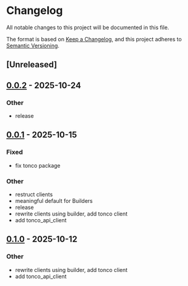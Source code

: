 # Changelog

All notable changes to this project will be documented in this file.

The format is based on [Keep a Changelog](https://keepachangelog.com/en/1.0.0/),
and this project adheres to [Semantic Versioning](https://semver.org/spec/v2.0.0.html).

## [Unreleased]

## [0.0.2](https://github.com/Sild/api_clients_rs/compare/tonco_api_client-v0.0.1...tonco_api_client-v0.0.2) - 2025-10-24

### Other

- release

## [0.0.1](https://github.com/Sild/api_clients_rs/releases/tag/tonco_api_client-v0.0.1) - 2025-10-15

### Fixed

- fix tonco package

### Other

- restruct clients
- meaningful default for Builders
- release
- rewrite clients using builder, add tonco client
- add tonco_api_client

## [0.1.0](https://github.com/Sild/api_clients_rs/releases/tag/tonco_api_client-v0.1.0) - 2025-10-12

### Other

- rewrite clients using builder, add tonco client
- add tonco_api_client
